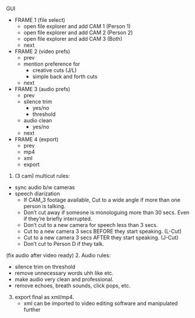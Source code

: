 GUI
- FRAME 1 (file select)
  - open file explorer and add CAM 1 (Person 1)
  - open file explorer and add CAM 2 (Person 2)
  - open file explorer and add CAM 3 (Both)
  - next
- FRAME 2 (video prefs)
  - prev
  - mention preference for 
    - creative cuts (J/L)
    - simple back and forth cuts
  - next
- FRAME 3 (audio prefs)
  - prev
  - silence trim 
    - yes/no
    - threshold
  - audio clean 
    - yes/no
  - next
- FRAME 4 (export)
  - prev
  - mp4
  - xml
  - export


1. (3 cam) multicut rules:
- sync audio b/w cameras
- speech diarization
  - If CAM_3 footage available, Cut to a wide angle if more than one person is talking.
  - Don’t cut away if someone is monologuing more than 30 secs. Even if they’re briefly interrupted.
  - Don’t cut to a new camera for speech less than 3 secs.
  - Cut to a new camera 3 secs BEFORE they start speaking. (L-Cut)
  - Cut to a new camera 3 secs AFTER they start speaking. (J-Cut)
  - Don’t cut to Person D if they talk.


(fix audio after video ready)
2. Audio rules:
- silence trim on threshold
- remove unnecessary words uhh like etc.
- make audio very clean and professional. 
- remove echoes, breath sounds, click pops, etc.

3. export final as xml/mp4. 
   - xml can be imported to video editing software and manipulated further